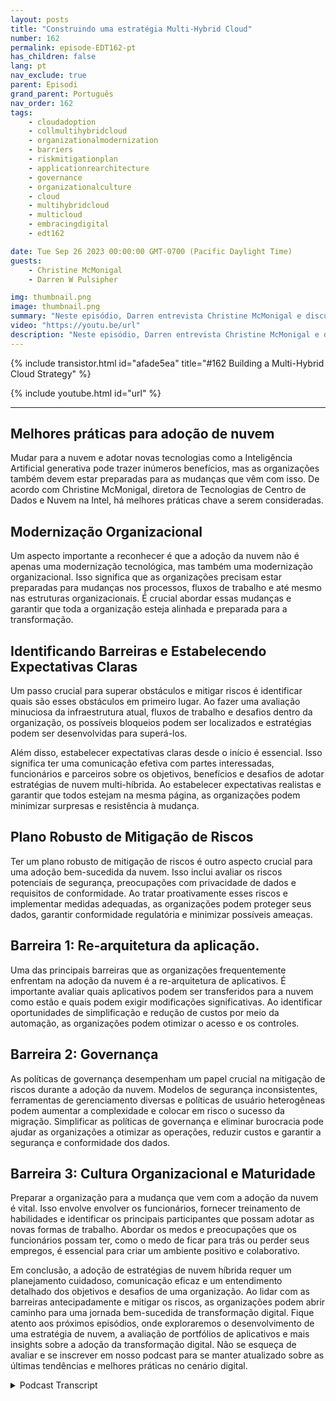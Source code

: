 ```yaml
---
layout: posts
title: "Construindo uma estratégia Multi-Hybrid Cloud"
number: 162
permalink: episode-EDT162-pt
has_children: false
lang: pt
nav_exclude: true
parent: Episodi
grand_parent: Português
nav_order: 162
tags:
    - cloudadoption
    - collmultihybridcloud
    - organizationalmodernization
    - barriers
    - riskmitigationplan
    - applicationrearchitecture
    - governance
    - organizationalculture
    - cloud
    - multihybridcloud
    - multicloud
    - embracingdigital
    - edt162

date: Tue Sep 26 2023 00:00:00 GMT-0700 (Pacific Daylight Time)
guests:
    - Christine McMonigal
    - Darren W Pulsipher

img: thumbnail.png
image: thumbnail.png
summary: "Neste episódio, Darren entrevista Christine McMonigal e discutem os desafios que as organizações enfrentam ao fazer a transição para a nuvem e adotar arquiteturas de nuvem multi-híbridas. Eles destacam a importância de entender essas dificuldades e fornecer orientações para superá-las. Este episódio aprofundará algumas das principais barreiras e estratégias para mitigar os riscos, garantindo uma transformação bem-sucedida para a nuvem."
video: "https://youtu.be/url"
description: "Neste episódio, Darren entrevista Christine McMonigal e discutem os desafios que as organizações enfrentam ao fazer a transição para a nuvem e adotar arquiteturas de nuvem multi-híbridas. Eles destacam a importância de entender essas dificuldades e fornecer orientações para superá-las. Este episódio aprofundará algumas das principais barreiras e estratégias para mitigar os riscos, garantindo uma transformação bem-sucedida para a nuvem."
---
```


<div>
{% include transistor.html id="afade5ea" title="#162 Building a Multi-Hybrid Cloud Strategy" %}

{% include youtube.html id="url" %}
</div>

---

## Melhores práticas para adoção de nuvem

Mudar para a nuvem e adotar novas tecnologias como a Inteligência Artificial generativa pode trazer inúmeros benefícios, mas as organizações também devem estar preparadas para as mudanças que vêm com isso. De acordo com Christine McMonigal, diretora de Tecnologias de Centro de Dados e Nuvem na Intel, há melhores práticas chave a serem consideradas.

## Modernização Organizacional

Um aspecto importante a reconhecer é que a adoção da nuvem não é apenas uma modernização tecnológica, mas também uma modernização organizacional. Isso significa que as organizações precisam estar preparadas para mudanças nos processos, fluxos de trabalho e até mesmo nas estruturas organizacionais. É crucial abordar essas mudanças e garantir que toda a organização esteja alinhada e preparada para a transformação.

## Identificando Barreiras e Estabelecendo Expectativas Claras

Um passo crucial para superar obstáculos e mitigar riscos é identificar quais são esses obstáculos em primeiro lugar. Ao fazer uma avaliação minuciosa da infraestrutura atual, fluxos de trabalho e desafios dentro da organização, os possíveis bloqueios podem ser localizados e estratégias podem ser desenvolvidas para superá-los.

Além disso, estabelecer expectativas claras desde o início é essencial. Isso significa ter uma comunicação efetiva com partes interessadas, funcionários e parceiros sobre os objetivos, benefícios e desafios de adotar estratégias de nuvem multi-híbrida. Ao estabelecer expectativas realistas e garantir que todos estejam na mesma página, as organizações podem minimizar surpresas e resistência à mudança.

## Plano Robusto de Mitigação de Riscos

Ter um plano robusto de mitigação de riscos é outro aspecto crucial para uma adoção bem-sucedida da nuvem. Isso inclui avaliar os riscos potenciais de segurança, preocupações com privacidade de dados e requisitos de conformidade. Ao tratar proativamente esses riscos e implementar medidas adequadas, as organizações podem proteger seus dados, garantir conformidade regulatória e minimizar possíveis ameaças.

## Barreira 1: Re-arquitetura da aplicação.

Uma das principais barreiras que as organizações frequentemente enfrentam na adoção da nuvem é a re-arquitetura de aplicativos. É importante avaliar quais aplicativos podem ser transferidos para a nuvem como estão e quais podem exigir modificações significativas. Ao identificar oportunidades de simplificação e redução de custos por meio da automação, as organizações podem otimizar o acesso e os controles.

## Barreira 2: Governança

As políticas de governança desempenham um papel crucial na mitigação de riscos durante a adoção da nuvem. Modelos de segurança inconsistentes, ferramentas de gerenciamento diversas e políticas de usuário heterogêneas podem aumentar a complexidade e colocar em risco o sucesso da migração. Simplificar as políticas de governança e eliminar burocracia pode ajudar as organizações a otimizar as operações, reduzir custos e garantir a segurança e conformidade dos dados.

## Barreira 3: Cultura Organizacional e Maturidade

Preparar a organização para a mudança que vem com a adoção da nuvem é vital. Isso envolve envolver os funcionários, fornecer treinamento de habilidades e identificar os principais participantes que possam adotar as novas formas de trabalho. Abordar os medos e preocupações que os funcionários possam ter, como o medo de ficar para trás ou perder seus empregos, é essencial para criar um ambiente positivo e colaborativo.

Em conclusão, a adoção de estratégias de nuvem híbrida requer um planejamento cuidadoso, comunicação eficaz e um entendimento detalhado dos objetivos e desafios de uma organização. Ao lidar com as barreiras antecipadamente e mitigar os riscos, as organizações podem abrir caminho para uma jornada bem-sucedida de transformação digital. Fique atento aos próximos episódios, onde exploraremos o desenvolvimento de uma estratégia de nuvem, a avaliação de portfólios de aplicativos e mais insights sobre a adoção da transformação digital. Não se esqueça de avaliar e se inscrever em nosso podcast para se manter atualizado sobre as últimas tendências e melhores práticas no cenário digital.



<details>
<summary> Podcast Transcript </summary>

<p></p>

</details>
